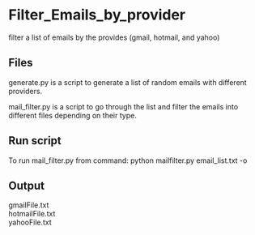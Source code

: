 # Filter_Emails_by_provider
filter a list of emails by the provides (gmail, hotmail, and yahoo)



## Files

generate.py is a script to generate a list of random emails with different providers. <br>

mail_filter.py is a script to go through the list and filter the emails into different files depending on their type.


## Run script

To run mail_filter.py from command: python mailfilter.py email_list.txt -o <br>

## Output 

gmailFile.txt <br>
hotmailFile.txt <br>
yahooFile.txt
